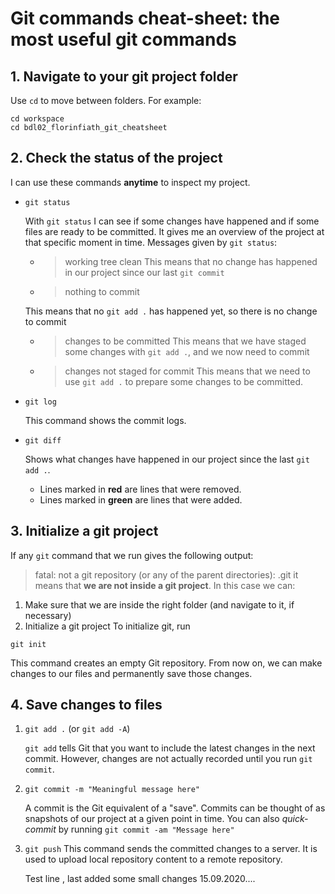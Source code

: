 # Git commands cheat-sheet: the most useful git commands

## 1. Navigate to your git project folder

Use `cd` to move between folders. For example:
```
cd workspace
cd bdl02_florinfiath_git_cheatsheet
```
## 2. Check the status of the project

I can use these commands **anytime** to inspect my project.
- `git status`

    With `git status` I can see if some changes have happened and if some files are ready to be committed. 
    It gives me an overview of the project at that specific moment in time.
    Messages given by `git status`:
    - > working tree clean
    This means that no change has happened in our project since our last `git commit`
    - > nothing to commit
    
    This means that no `git add .` has happened yet, so there is no change to commit
    - > changes to be committed
    This means that we have staged some changes with `git add .`, and we now need to commit 
    - > changes not staged for commit
    This means that we need to use `git add .` to prepare some changes to be committed.
- `git log` 

    This command shows the commit logs.
- `git diff`

    Shows what changes have happened in our project since the last `git add .`.
    - Lines marked in **red** are lines that were removed.
    - Lines marked in **green** are lines that were added.
## 3. Initialize a git project 

If any `git` command that we run gives the following output:
> fatal: not a git repository (or any of the parent directories): .git
it means that **we are not inside a git project**.
In this case we can:
1. Make sure that we are inside the right folder (and navigate to it, if necessary)
2. Initialize a git project
To initialize git, run 
```
git init
``` 
This command creates an empty Git repository. From now on, we can make changes to our files and permanently save those changes.
## 4. Save changes to files

1. `git add .` (or `git add -A`)

    `git add` tells Git that you want to include the latest changes in the next commit. However, changes are not actually recorded until you run `git commit`.
2. `git commit -m "Meaningful message here"`

    A commit is the Git equivalent of a "save". Commits can be thought of as snapshots of our project at a given point in time.
    You can also *quick-commit* by running `git commit -am "Message here"`
3. `git push`
    This command sends the committed changes to a server. It is used to upload local repository content to a remote repository.

    Test line , last added some small changes 15.09.2020....





            